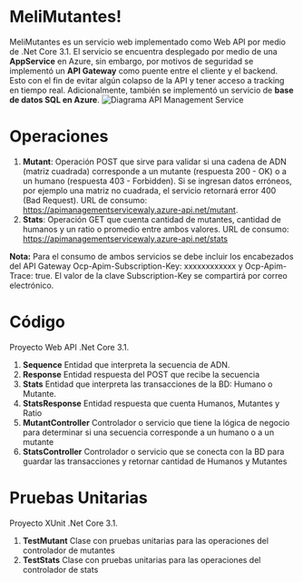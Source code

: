 # MeliMutantes!

MeliMutantes es un servicio web implementado como Web API por medio de .Net Core 3.1. El servicio se encuentra desplegado por medio de una **AppService** en Azure, sin embargo, por motivos de seguridad se implementó un **API Gateway** como puente entre el cliente y el backend. Esto con el fin de evitar algún colapso de la API y tener acceso a tracking en tiempo real. Adicionalmente, también se implementó un servicio de **base de datos SQL en Azure**.
![Diagrama API Management Service](https://www.optiv.com/sites/default/files/inline-images/azure_api_1.png)

# Operaciones

 1. **Mutant**: Operación POST que sirve para validar si una cadena de ADN (matriz cuadrada) corresponde a un mutante (respuesta 200 - OK) o a un humano (respuesta 403 - Forbidden). Si se ingresan datos erróneos, por ejemplo una matriz no cuadrada, el servicio retornará error 400 (Bad Request). URL de consumo: https://apimanagementservicewaly.azure-api.net/mutant. 
 2. **Stats**: Operación GET que cuenta cantidad de mutantes, cantidad de humanos y un ratio o promedio entre ambos valores. URL de consumo: https://apimanagementservicewaly.azure-api.net/stats

**Nota:** Para el consumo de ambos servicios se debe incluir los encabezados del API Gateway Ocp-Apim-Subscription-Key: xxxxxxxxxxxx y Ocp-Apim-Trace: true. El valor de la clave Subscription-Key se compartirá por correo electrónico.

# Código

Proyecto Web API .Net Core 3.1.

 1. **Sequence** Entidad que interpreta la secuencia de ADN.
 2. **Response** Entidad respuesta del POST que recibe la secuencia
 3. **Stats** Entidad que interpreta las transacciones de la BD: Humano o Mutante.
 4. **StatsResponse** Entidad respuesta que cuenta Humanos, Mutantes y Ratio
 5. **MutantController** Controlador o servicio que tiene la lógica de negocio para determinar si una secuencia corresponde a un humano o a un mutante
 6. **StatsController** Controlador o servicio que se conecta con la BD para guardar las transacciones y retornar cantidad de Humanos y Mutantes


# Pruebas Unitarias
Proyecto XUnit .Net Core 3.1.

 1. **TestMutant** Clase con pruebas unitarias para las operaciones del controlador de mutantes
 2. **TestStats** Clase con pruebas unitarias para las operaciones del controlador de stats
